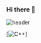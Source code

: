 ### Hi there 👋

<!--
**junehui00/junehui00** is a ✨ _special_ ✨ repository because its `README.md` (this file) appears on your GitHub profile.

Here are some ideas to get you started:

- 🔭 I’m currently working on ...
- 🌱 I’m currently learning ...
- 👯 I’m looking to collaborate on ...
- 🤔 I’m looking for help with ...
- 💬 Ask me about ...
- 📫 How to reach me: ...
- 😄 Pronouns: ...
- ⚡ Fun fact: ...
-->

![header](https://capsule-render.vercel.app/api?type=wave&color=auto&height=300&section=header&text=junehui00%20four_leaf_clover:&fontSize=90)

[![C++](https://img.shields.io/badge/C++-F7DF1E?style=flat-square&logo=C++&logoColor=black)]

